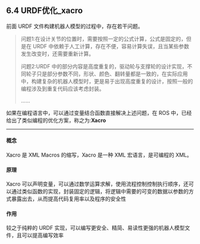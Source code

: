 ## 6.4 URDF优化\_xacro

前面 URDF 文件构建机器人模型的过程中，存在若干问题。

> 问题1:在设计关节的位置时，需要按照一定的公式计算，公式是固定的，但是在 URDF 中依赖于人工计算，存在不便，容易计算失误，且当某些参数发生改变时，还需要重新计算。
>
> 问题2:URDF 中的部分内容是高度重复的，驱动轮与支撑轮的设计实现，不同轮子只是部分参数不同，形状、颜色、翻转量都是一致的，在实际应用中，构建复杂的机器人模型时，更是易于出现高度重复的设计，按照一般的编程涉及到重复代码应该考虑封装。
>
> ......

如果在编程语言中，可以通过变量结合函数直接解决上述问题，在 ROS 中，已经给出了类似编程的优化方案，称之为:**Xacro**

---

#### **概念**

Xacro 是 XML Macros 的缩写，Xacro 是一种 XML 宏语言，是可编程的 XML。

#### **原理**

Xacro 可以声明变量，可以通过数学运算求解，使用流程控制控制执行顺序，还可以通过类似函数的实现，封装固定的逻辑，将逻辑中需要的可变的数据以参数的方式暴露出去，从而提高代码复用率以及程序的安全性

#### **作用**

较之于纯粹的 URDF 实现，可以编写更安全、精简、易读性更强的机器人模型文件，且可以提高编写效率

